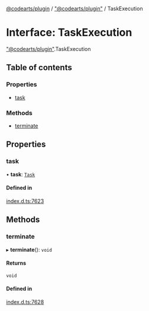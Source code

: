 [@codearts/plugin](../README.md) / ["@codearts/plugin"](../modules/_codearts_plugin_.md) / TaskExecution

# Interface: TaskExecution

["@codearts/plugin"](../modules/_codearts_plugin_.md).TaskExecution

## Table of contents

### Properties

- [task](codearts_plugin_.TaskExecution.md#task)

### Methods

- [terminate](codearts_plugin_.TaskExecution.md#terminate)

## Properties

### task

• **task**: [`Task`](../classes/codearts_plugin_.Task.md)

#### Defined in

[index.d.ts:7623](https://github.com/huaweicloud/cloudide-plugin-api/blob/b58031b/index.d.ts#L7623)

## Methods

### terminate

▸ **terminate**(): `void`

#### Returns

`void`

#### Defined in

[index.d.ts:7628](https://github.com/huaweicloud/cloudide-plugin-api/blob/b58031b/index.d.ts#L7628)
